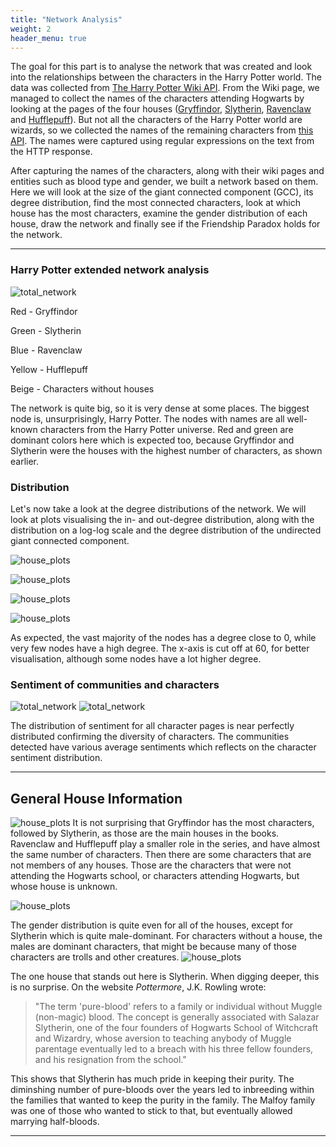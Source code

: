```yaml
---
title: "Network Analysis"
weight: 2
header_menu: true
---
```

The goal for this part is to analyse the network that was created and look into the relationships between the characters in the Harry Potter world. The data was collected from [The Harry Potter Wiki API](https://harrypotter.fandom.com/wiki/Main_Page). From the Wiki page, we managed to collect the names of the characters attending Hogwarts by looking at the pages of the four houses ([Gryffindor](https://harrypotter.fandom.com/wiki/Gryffindor), [Slytherin](https://harrypotter.fandom.com/wiki/Slytherin), [Ravenclaw](https://harrypotter.fandom.com/wiki/Ravenclaw) and [Hufflepuff](https://harrypotter.fandom.com/wiki/Hufflepuff)). But not all the characters of the Harry Potter world are wizards, so we collected the names of the remaining characters from [this API](https://hp-api.herokuapp.com/api/characters). The names were captured using regular expressions on the text from the HTTP response. 

After capturing the names of the characters, along with their wiki pages and entities such as blood type and gender, we built a network based on them. Here we will look at the size of the giant connected component (GCC), its degree distribution, find the most connected characters, look at which house has the most characters, examine the gender distribution of each house, draw the network and finally see if the Friendship Paradox holds for the network.




---

### Harry Potter extended network analysis

![total_network](images/plots_updated/total_network.png)

Red - Gryffindor

Green - Slytherin

Blue - Ravenclaw

Yellow - Hufflepuff

Beige - Characters without houses

The network is quite big, so it is very dense at some places. The biggest node is, unsurprisingly, Harry Potter. The nodes with names are all well-known characters from the Harry Potter universe. Red and green are dominant colors here which is expected too, because Gryffindor and Slytherin were the houses with the highest number of characters, as shown earlier.

### Distribution
Let's now take a look at the degree distributions of the network. We will look at plots visualising the in- and out-degree distribution, along with the distribution on a log-log scale and the degree distribution of the undirected giant connected component.


![house_plots](images/plots_updated/Total_in_dist.png)

![house_plots](images/plots_updated/Total_out_dist.png)

![house_plots](images/plots_updated/Total_loglog_dist.png)

![house_plots](images/plots_updated/Total_degree_dist.png)

As expected, the vast majority of the nodes has a degree close to 0, while very few nodes have a high degree. The x-axis is cut off at 60, for better visualisation, although some nodes have a lot higher degree.


### Sentiment of communities and characters

![total_network](images/comm_sent/char_dist_TotalNetwork.png)
![total_network](images/comm_sent/comm_dist_TotalNetwork.png)

The distribution of sentiment for all character pages is near perfectly distributed confirming the diversity of characters. The communities detected have various average sentiments which reflects on the character sentiment distribution.


---


## General House Information

![house_plots](images/plots_updated/number_of_characters.png)
It is not surprising that Gryffindor has the most characters, followed by Slytherin, as those are the main houses in the books. Ravenclaw and Hufflepuff play a smaller role in the series, and have almost the same number of characters. Then there are some characters that are not members of any houses. Those are the characters that were not attending the Hogwarts school, or characters attending Hogwarts, but whose house is unknown.

![house_plots](images/plots_updated/gender_dist.png)

The gender distribution is quite even for all of the houses, except for Slytherin which is quite male-dominant. For characters without a house, the males are dominant characters, that might be because many of those characters are trolls and other creatures.
![house_plots](images/pure_blood_dist.png)

The one house that stands out here is Slytherin. When digging deeper, this is no surprise. On the website *Pottermore*, J.K. Rowling wrote:

> "The term 'pure-blood' refers to a family or individual without Muggle (non-magic) blood. The concept is generally associated with Salazar Slytherin, one of the four founders of Hogwarts School of Witchcraft and Wizardry, whose aversion to teaching anybody of Muggle parentage eventually led to a breach with his three fellow founders, and his resignation from the school."

This shows that Slytherin has much pride in keeping their purity. The diminshing number of pure-bloods over the years led to inbreeding within the families that wanted to keep the purity in the family. The Malfoy family was one of those who wanted to stick to that, but eventually allowed marrying half-bloods.

---